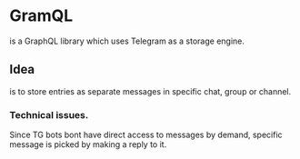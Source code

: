 # GramQL

is a GraphQL library which uses Telegram as a storage engine.

## Idea

is to store entries as separate messages in specific chat, group or channel.


### Technical issues.

Since TG bots bont have direct access to messages by demand,
specific message is picked by making a reply to it.

